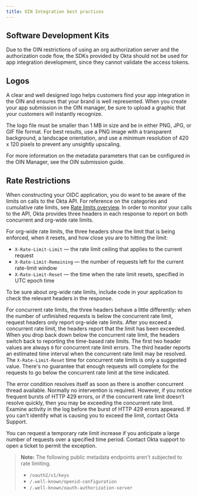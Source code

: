 ```yaml
---
title: OIN Integration best practices
---
```


## Software Development Kits

Due to the OIN restrictions of using an org authorization server and the authorization code flow, the SDKs provided by Okta should not be used for app integration development, since they cannot validate the access tokens.

## Logos

A clear and well designed logo helps customers find your app integration in the OIN and ensures that your brand is well represented. When you create your app submission in the OIN manager, be sure to upload a graphic that your customers will instantly recognize.

The logo file must be smaller than 1 MB in size and be in either PNG, JPG, or GIF file format. For best results, use a PNG image with a transparent background, a landscape orientation, and use a minimum resolution of 420 x 120 pixels to prevent any unsightly upscaling.

For more information on the metadata parameters that can be configured in the OIN Manager, see the OIN submission guide.

## Rate Restrictions

When constructing your OIDC application, you do want to be aware of the limits on calls to the Okta API. For reference on the categories and cumulative rate limits, see [Rate limits overview](https://developer.okta.com/docs/reference/rate-limits/). In order to monitor your calls to the API, Okta provides three headers in each response to report on both concurrent and org-wide rate limits.

For org-wide rate limits, the three headers show the limit that is being enforced, when it resets, and how close you are to hitting the limit:

* `X-Rate-Limit-Limit` &mdash; the rate limit ceiling that applies to the current request
* `X-Rate-Limit-Remaining` &mdash; the number of requests left for the current rate-limit window
* `X-Rate-Limit-Reset` &mdash; the time when the rate limit resets, specified in UTC epoch time

To be sure about org-wide rate limits, include code in your application to check the relevant headers in the response.

For concurrent rate limits, the three headers behave a little differently: when the number of unfinished requests is below the concurrent rate limit, request headers only report org-wide rate limits. After you exceed a concurrent rate limit, the headers report that the limit has been exceeded. When you drop back down below the concurrent rate limit, the headers switch back to reporting the time-based rate limits. The first two header values are always `0` for concurrent rate limit errors. The third header reports an estimated time interval when the concurrent rate limit may be resolved. The `X-Rate-Limit-Reset` time for concurrent rate limits is only a suggested value. There's no guarantee that enough requests will complete for the requests to go below the concurrent rate limit at the time indicated.

The error condition resolves itself as soon as there is another concurrent thread available. Normally no intervention is required. However, if you notice frequent bursts of HTTP 429 errors, or if the concurrent rate limit doesn’t resolve quickly, then you may be exceeding the concurrent rate limit. Examine activity in the log before the burst of HTTP 429 errors appeared. If you can't identify what is causing you to exceed the limit, contact Okta Support.

You can request a temporary rate limit increase if you anticipate a large number of requests over a specified time period. Contact Okta support to open a ticket to permit the exception.

>**Note:** The following public metadata endpoints aren't subjected to rate limiting.
>
>* `/oauth2/v1/keys`
>* `/.well-known/openid-configuration`
>* `/.well-known/oauth-authorization-server`

<NextSectionLink/>

